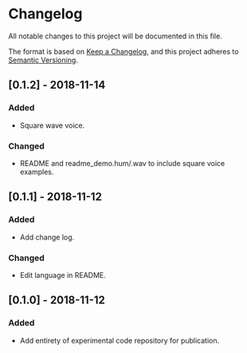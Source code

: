 # Changelog
All notable changes to this project will be documented in this file.

The format is based on [Keep a Changelog](https://keepachangelog.com/en/1.0.0/),
and this project adheres to [Semantic Versioning](https://semver.org/spec/v2.0.0.html).

## [0.1.2] - 2018-11-14
### Added
- Square wave voice.

### Changed
- README and readme_demo.hum/.wav to include square voice examples.

## [0.1.1] - 2018-11-12
### Added
- Add change log.

### Changed
- Edit language in README.

## [0.1.0] - 2018-11-12
### Added
- Add entirety of experimental code repository for publication.
